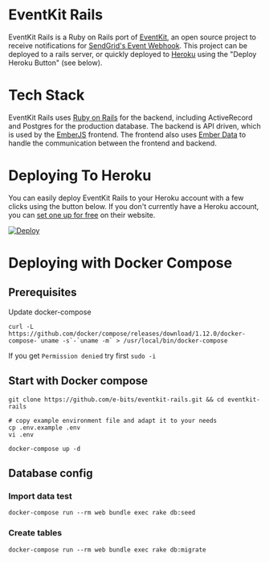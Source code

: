 # EventKit Rails

EventKit Rails is a Ruby on Rails port of [EventKit](https://github.com/sendgrid/eventkit), an open source project to receive notifications for [SendGrid's Event Webhook](https://sendgrid.com/docs/API_Reference/Webhooks/event.html). This project can be deployed to a rails server, or quickly deployed to [Heroku](http://heroku.com) using the "Deploy Heroku Button" (see below).

# Tech Stack

EventKit Rails uses [Ruby on Rails](http://rubyonrails.org) for the backend, including ActiveRecord and Postgres for the production database. The backend is API driven, which is used by the [EmberJS](http://emberjs.com) frontend.  The frontend also uses [Ember Data](http://emberjs.com/guides/models/) to handle the communication between the frontend and backend.

# Deploying To Heroku

You can easily deploy EventKit Rails to your Heroku account with a few clicks using the button below. If you don't currently have a Heroku account, you can [set one up for free](https://www.heroku.com/pricing) on their website.

[![Deploy](https://www.herokucdn.com/deploy/button.png)](https://heroku.com/deploy)

# Deploying with Docker Compose

## Prerequisites
Update docker-compose
```
curl -L https://github.com/docker/compose/releases/download/1.12.0/docker-compose-`uname -s`-`uname -m` > /usr/local/bin/docker-compose
```
If you get `Permission denied` try first `sudo -i`

## Start with Docker compose
```
git clone https://github.com/e-bits/eventkit-rails.git && cd eventkit-rails

# copy example environment file and adapt it to your needs
cp .env.example .env
vi .env

docker-compose up -d
```

## Database config
### Import data test
```
docker-compose run --rm web bundle exec rake db:seed
```

### Create tables
```
docker-compose run --rm web bundle exec rake db:migrate
```
